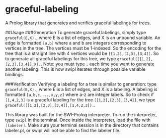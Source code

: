 graceful-labeling
=================

A Prolog library that generates and verifies graceful labelings for trees.

##Usage
###Generation
To generate graceful labelings, simply type
`graceful(E,X).`, where E is a list of edges, and X is an unbound variable.
An edge is formatted `[a,b]` where a and b are integers corresponding to vertices in the tree.  The vertices must be 1-indexed.  So the encoding for the tree that is a straight line with 4 vertices would be `[[1,2],[2,3],[3,4]]`. 
So to generate all graceful labelings for this tree, we type `graceful([[1,2],[2,3],[3,4]],X).`.
Note: you must type `;` each time you want to generate another labeling.  This is how swipl iterates through possible variable bindings.

###Verification
Verifying a labeling for a tree is similar to generation: type `graceful(E,X).`, where E is a list of edges, and X is a labeling.  A labeling is formatted `[a,b,c,...,x,y,z]` where a-z are integer labels.  So to check if `[1,4,2,3]` is a graceful labeling for the tree `[[1,2],[2,3],[3,4]]`, we type `graceful([[1,2],[2,3],[3,4]],[1,4,2,3]).`.

This library was built for the SWI-Prolog interpreter.
To run the interpreter, type `swipl` in the terminal.  Once inside the interpreter, load the file with `[labeler]`.  Make sure your terminal session is in the directory that contains labeler.pl, or swipl will not be able to find the labeler file.

